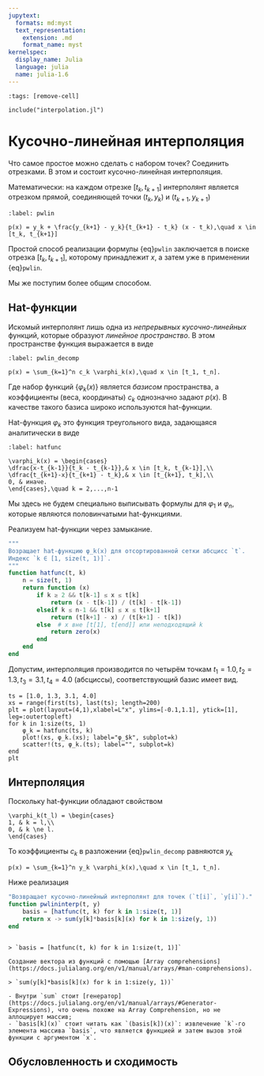 ```yaml
---
jupytext:
  formats: md:myst
  text_representation:
    extension: .md
    format_name: myst
kernelspec:
  display_name: Julia
  language: julia
  name: julia-1.6
---
```


```{code-cell}
:tags: [remove-cell]

include("interpolation.jl")
```

# Кусочно-линейная интерполяция

Что самое простое можно сделать с набором точек? Соединить отрезками. В этом и состоит кусочно-линейная интерполяция.

Математически: на каждом отрезке $[t_k, t_{k+1}]$ интерполянт является отрезком прямой, соединяющей точки $(t_k, y_k)$ и $(t_{k+1}, y_{k+1})$

```{math}
:label: pwlin

p(x) = y_k + \frac{y_{k+1} - y_k}{t_{k+1} - t_k} (x - t_k),\quad x \in [t_k, t_{k+1}]
```

Простой способ реализации формулы {eq}`pwlin` заключается в поиске отрезка $[t_k, t_{k+1}]$, которому принадлежит $x$, а затем уже в применении {eq}`pwlin`.

Мы же поступим более общим способом.

## Hat-функции

Искомый интерполянт лишь одна из *непрерывных кусочно-линейных* функций, которые образуют *линейное пространство*. В этом пространстве функция выражается в виде

```{math}
:label: pwlin_decomp

p(x) = \sum_{k=1}^n c_k \varphi_k(x),\quad x \in [t_1, t_n].
```

Где набор функций $\{\varphi_k(x)\}$ является *базисом* пространства, а коэффициенты (веса, координаты) $c_k$ однозначно задают $p(x)$. В качестве такого базиса широко используются hat-функции.

Hat-функция $\varphi_k$ это функция треугольного вида, задающаяся аналитически в виде

```{math}
:label: hatfunc

\varphi_k(x) = \begin{cases}
\dfrac{x-t_{k-1}}{t_k - t_{k-1}},& x \in [t_k, t_{k-1}],\\
\dfrac{t_{k+1}-x}{t_{k+1} - t_k},& x \in [t_{k+1}, t_k],\\
0, & иначе.
\end{cases},\quad k = 2,...,n-1
```

Мы здесь не будем специально выписывать формулы для $\varphi_1$ и $\varphi_n$, которые являются половинчатыми hat-функциями.

Реализуем hat-функции через замыкание.

```julia
"""
Возращает hat-функцию φ_k(x) для отсортированной сетки абсцисс `t`.
Индекс `k ∈ [1, size(t, 1)]`.
"""
function hatfunc(t, k)
    n = size(t, 1)
    return function (x)
        if k ≥ 2 && t[k-1] ≤ x ≤ t[k]
            return (x - t[k-1]) / (t[k] - t[k-1])
        elseif k ≤ n-1 && t[k] ≤ x ≤ t[k+1]
            return (t[k+1] - x) / (t[k+1] - t[k])
        else  # x вне [t[1], t[end]] или неподходящий k
            return zero(x)
        end
    end
end
```

Допустим, интерполяция производится по четырём точкам $t_1 = 1.0, t_2 = 1.3, t_3 = 3.1, t_4 = 4.0$ (абсциссы), соответствующий базис имеет вид.

```{code-cell}
ts = [1.0, 1.3, 3.1, 4.0]
xs = range(first(ts), last(ts); length=200)
plt = plot(layout=(4,1),xlabel=L"x", ylims=[-0.1,1.1], ytick=[1], leg=:outertopleft)
for k in 1:size(ts, 1)
    φ_k = hatfunc(ts, k)
    plot!(xs, φ_k.(xs); label="φ_$k", subplot=k)
    scatter!(ts, φ_k.(ts); label="", subplot=k)
end
plt
```

## Интерполяция

Поскольку hat-функции обладают свойством

```{math}
\varphi_k(t_l) = \begin{cases}
1, & k = l,\\
0, & k \ne l.
\end{cases}
```

То коэффициенты $c_k$ в разложении {eq}`pwlin_decomp` равняются $y_k$

```{math}
p(x) = \sum_{k=1}^n y_k \varphi_k(x),\quad x \in [t_1, t_n].
```

Ниже реализация

```julia
"Возвращает кусочно-линейный интерполянт для точек (`t[i]`, `y[i]`)."
function pwlininterp(t, y)
    basis = [hatfunc(t, k) for k in 1:size(t, 1)]
    return x -> sum(y[k]*basis[k](x) for k in 1:size(y, 1))
end
```

```{note} Пояснения по синтаксису

> `basis = [hatfunc(t, k) for k in 1:size(t, 1)]`

Создание вектора из функций с помощью [Array comprehensions](https://docs.julialang.org/en/v1/manual/arrays/#man-comprehensions).

> `sum(y[k]*basis[k](x) for k in 1:size(y, 1))`

- Внутри `sum` стоит [генератор](https://docs.julialang.org/en/v1/manual/arrays/#Generator-Expressions), что очень похоже на Array Comprehension, но не аллоцирует массив;
- `basis[k](x)` стоит читать как `(basis[k])(x)`: извлечение `k`-го элемента массива `basis`, что является функцией и затем вызов этой функции с аргументом `x`.
```

## Обусловленность и сходимость
